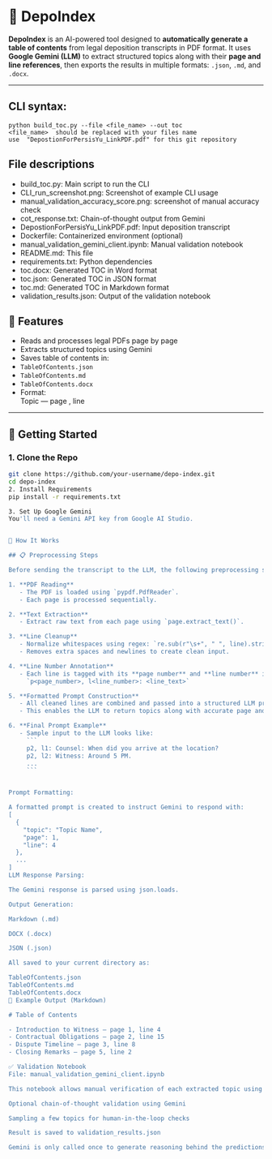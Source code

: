 # 🧾 DepoIndex

**DepoIndex** is an AI-powered tool designed to **automatically generate a table of contents** from legal deposition transcripts in PDF format. It uses **Google Gemini (LLM)** to extract structured topics along with their **page and line references**, then exports the results in multiple formats: `.json`, `.md`, and `.docx`.

---
## CLI syntax: 
    python build_toc.py --file <file_name> --out toc
    <file_name>  should be replaced with your files name
    use  "DepostionForPersisYu_LinkPDF.pdf" for this git repository 

## File descriptions

- build_toc.py: Main script to run the CLI
- CLI_run_screenshot.png: Screenshot of example CLI usage
- manual_validation_accuracy_score.png: screenshot of manual accuracy check
- cot_response.txt: Chain-of-thought output from Gemini
- DepostionForPersisYu_LinkPDF.pdf: Input deposition transcript
- Dockerfile: Containerized environment (optional)
- manual_validation_gemini_client.ipynb: Manual validation notebook
- README.md: This file
- requirements.txt: Python dependencies
- toc.docx: Generated TOC in Word format
- toc.json: Generated TOC in JSON format
- toc.md: Generated TOC in Markdown format
- validation_results.json: Output of the validation notebook

## 📌 Features

- Reads and processes legal PDFs page by page
-  Extracts structured topics using Gemini
-  Saves table of contents in:
  - `TableOfContents.json`
  - `TableOfContents.md`
  - `TableOfContents.docx`
-  Format:  
Topic — page <PageNumber>, line <LineNumber>



---

## 🚀 Getting Started

### 1. Clone the Repo

```bash
git clone https://github.com/your-username/depo-index.git
cd depo-index
2. Install Requirements
pip install -r requirements.txt

3. Set Up Google Gemini
You'll need a Gemini API key from Google AI Studio.


🧠 How It Works

## 📋 Preprocessing Steps

Before sending the transcript to the LLM, the following preprocessing steps are applied:

1. **PDF Reading**  
   - The PDF is loaded using `pypdf.PdfReader`.
   - Each page is processed sequentially.

2. **Text Extraction**  
   - Extract raw text from each page using `page.extract_text()`.

3. **Line Cleanup**  
   - Normalize whitespaces using regex: `re.sub(r"\s+", " ", line).strip()`.
   - Removes extra spaces and newlines to create clean input.

4. **Line Number Annotation**  
   - Each line is tagged with its **page number** and **line number** in the format:  
     `p<page_number>, l<line_number>: <line_text>`

5. **Formatted Prompt Construction**  
   - All cleaned lines are combined and passed into a structured LLM prompt template.  
   - This enables the LLM to return topics along with accurate page and line references.

6. **Final Prompt Example**  
   - Sample input to the LLM looks like:
     ```
     p2, l1: Counsel: When did you arrive at the location?
     p2, l2: Witness: Around 5 PM.
     ...
     ```


Prompt Formatting:

A formatted prompt is created to instruct Gemini to respond with:
[
  {
    "topic": "Topic Name",
    "page": 1,
    "line": 4
  },
  ...
]
LLM Response Parsing:

The Gemini response is parsed using json.loads.

Output Generation:

Markdown (.md)

DOCX (.docx)

JSON (.json)

All saved to your current directory as:

TableOfContents.json
TableOfContents.md
TableOfContents.docx
📄 Example Output (Markdown)

# Table of Contents

- Introduction to Witness — page 1, line 4  
- Contractual Obligations — page 2, line 15  
- Dispute Timeline — page 3, line 8  
- Closing Remarks — page 5, line 2

✅ Validation Notebook
File: manual_validation_gemini_client.ipynb

This notebook allows manual verification of each extracted topic using one Gemini API call. It also supports:

Optional chain-of-thought validation using Gemini

Sampling a few topics for human-in-the-loop checks

Result is saved to validation_results.json

Gemini is only called once to generate reasoning behind the predictions and this is cached in cot_response.txt. You can display it later upon request.